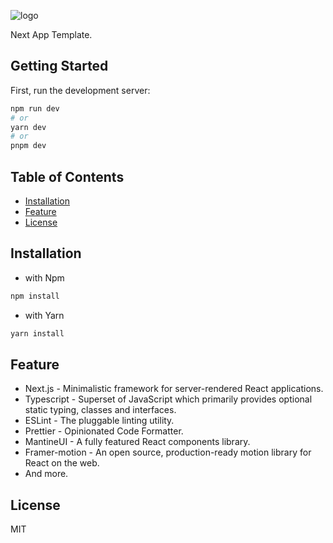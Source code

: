 ![logo](https://calendar.perfplanet.com/wp-content/uploads/2022/12/clark/next-logo.png)

Next App Template.

## Getting Started

First, run the development server:

```sh
npm run dev
# or
yarn dev
# or
pnpm dev
```

## Table of Contents

- [Installation](#installation)
- [Feature](#feature)
- [License](#license)

<a name="installation"></a>

## Installation

- with Npm

```sh
npm install
```

- with Yarn

```sh
yarn install
```

<a name='feature'></a>

## Feature

- Next.js - Minimalistic framework for server-rendered React applications.
- Typescript - Superset of JavaScript which primarily provides optional static typing, classes and interfaces.
- ESLint - The pluggable linting utility.
- Prettier - Opinionated Code Formatter.
- MantineUI - A fully featured React components library.
- Framer-motion - An open source, production-ready motion library for React on the web.
- And more.

<a name='license'></a>

## License

MIT
